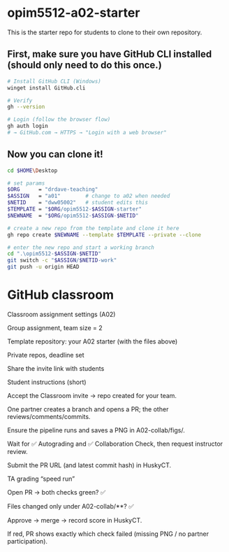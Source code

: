 # opim5512-a02-starter
This is the starter repo for students to clone to their own repository. 

## First, make sure you have GitHub CLI installed (should only need to do this once.)
```bash
# Install GitHub CLI (Windows)
winget install GitHub.cli

# Verify
gh --version

# Login (follow the browser flow)
gh auth login
# → GitHub.com → HTTPS → "Login with a web browser"
```

## Now you can clone it!

```bash
cd $HOME\Desktop

# set params
$ORG      = "drdave-teaching"
$ASSIGN   = "a01"        # change to a02 when needed
$NETID    = "dww05002"   # student edits this
$TEMPLATE = "$ORG/opim5512-$ASSIGN-starter"
$NEWNAME  = "$ORG/opim5512-$ASSIGN-$NETID"

# create a new repo from the template and clone it here
gh repo create $NEWNAME --template $TEMPLATE --private --clone

# enter the new repo and start a working branch
cd ".\opim5512-$ASSIGN-$NETID"
git switch -c "$ASSIGN/$NETID-work"
git push -u origin HEAD
```

# GitHub classroom
Classroom assignment settings (A02)

Group assignment, team size = 2

Template repository: your A02 starter (with the files above)

Private repos, deadline set

Share the invite link with students

Student instructions (short)

Accept the Classroom invite → repo created for your team.

One partner creates a branch and opens a PR; the other reviews/comments/commits.

Ensure the pipeline runs and saves a PNG in A02-collab/figs/.

Wait for ✅ Autograding and ✅ Collaboration Check, then request instructor review.

Submit the PR URL (and latest commit hash) in HuskyCT.

TA grading “speed run”

Open PR → both checks green? ✅

Files changed only under A02-collab/**? ✅

Approve → merge → record score in HuskyCT.

If red, PR shows exactly which check failed (missing PNG / no partner participation).
